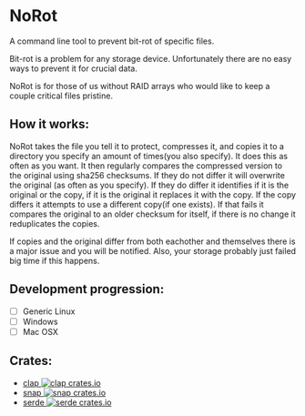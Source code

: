 # NoRot
A command line tool to prevent bit-rot of specific files.

Bit-rot is a problem for any storage device. Unfortunately there are no easy ways to prevent it for crucial data.

NoRot is for those of us without RAID arrays who would like to keep a couple critical files pristine.

How it works:
-

NoRot takes the file you tell it to protect, compresses it, and copies it to a directory you specify an amount of times(you also specify). It does this as often as you want. It then regularly compares the compressed version to the original using sha256 checksums. If they do not differ it will overwrite the original (as often as you specify). If they do differ it identifies if it is the original or the copy, if it is the original it replaces it with the copy. If the copy differs it attempts to use a different copy(if one exists). If that fails it compares the original to an older checksum for itself, if there is no change it reduplicates the copies.

If copies and the original differ from both eachother and themselves there is a major issue and you will be notified. Also, your storage probably just failed big time if this happens.

Development progression:
-

- [ ] Generic Linux
- [ ] Windows
- [ ] Mac OSX

Crates:
-

- [clap ![clap crates.io](https://img.shields.io/crates/v/clap.svg)](https://crates.io/crates/clap)
- [snap ![snap crates.io](https://img.shields.io/crates/v/snap.svg)](https://crates.io/crates/snap)
- [serde ![serde crates.io](https://img.shields.io/crates/v/serde.svg)](https://crates.io/crates/serde)
